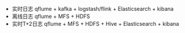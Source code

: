 - 实时日志 qflume + kafka + logstash/flink + Elasticsearch + kibana
- 离线日志 qflume + MFS + HDFS
- 实时T+2日志 qflume + MFS + HDFS + Hive + Elasticsearch + kibana
